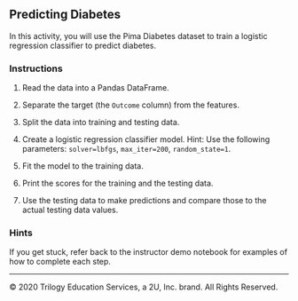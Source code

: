 ## Predicting Diabetes

In this activity, you will use the Pima Diabetes dataset to train a logistic regression classifier to predict diabetes.

### Instructions

1. Read the data into a Pandas DataFrame.

2. Separate the target (the `Outcome` column) from the features.

3. Split the data into training and testing data.

4. Create a logistic regression classifier model. Hint: Use the following parameters: `solver=lbfgs`, `max_iter=200`, `random_state=1`.

5. Fit the model to the training data.

6. Print the scores for the training and the testing data.

7. Use the testing data to make predictions and compare those to the actual testing data values.

### Hints

If you get stuck, refer back to the instructor demo notebook for examples of how to complete each step.

----

© 2020 Trilogy Education Services, a 2U, Inc. brand. All Rights Reserved.
